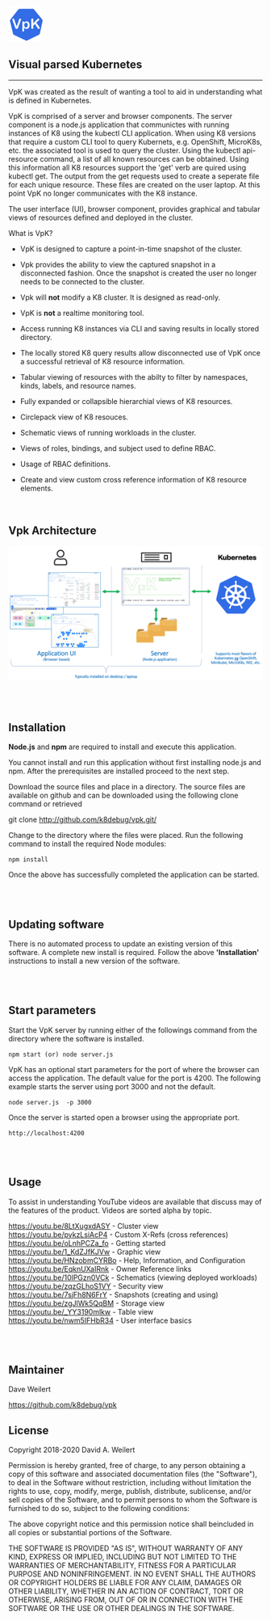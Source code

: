 <img style="float: center;" src="https://raw.githubusercontent.com/k8debug/vpk/main/public/images/vpk.png" width="70" height="70">

## Visual parsed Kubernetes 
---

VpK was created as the result of wanting a tool to aid in understanding what is defined in Kubernetes.   

VpK is comprised of a server and browser components.  The server component is a node.js application that communictes with running instances of K8 using the kubectl CLI application.  When using K8 versions that require a custom CLI tool to query Kubernets, e.g. OpenShift, MicroK8s, etc. the associated tool is used to query the cluster.  Using the kubectl api-resource command, a list of all known resources can be obtained.  Using this information all K8 resources support the 'get' verb are quired using kubectl get.  The output from the get requests used to create a seperate file for each unique resource.  These files are created on the user laptop.  At this point VpK no longer communicates with the K8 instance. 

The user interface (UI), browser component, provides graphical and tabular views of resources defined and deployed in the cluster.

What is VpK? 

- VpK is designed to capture a point-in-time snapshot of the cluster.

- Vpk provides the ability to view the captured snapshot in a disconnected fashion.  Once the snapshot is created the user no longer needs to be connected to the cluster.

- Vpk will __not__ modify a K8 cluster.  It is designed as read-only.

- VpK is __not__ a realtime monitoring tool. 

- Access running K8 instances via CLI and saving results in locally stored directory.

- The locally stored K8 query results allow disconnected use of VpK once a successful retrieval of K8 resource information.
 
- Tabular viewing of resources with the abilty to filter by namespaces, kinds, labels, and resource names.

- Fully expanded or collapsible hierarchial views of K8 resources.  

- Circlepack view of K8 resouces.  

- Schematic views of running workloads in the cluster.

- Views of roles, bindings, and subject used to define RBAC.

- Usage of RBAC definitions.

- Create and view custom cross reference information of K8 resource elements.	
<br><br>

## Vpk Architecture

![Architecture](https://raw.githubusercontent.com/k8debug/vpk/main/public/docs//docimages/architecture.png)

<br><br>

## Installation
	
__Node.js__ and __npm__ are required to install and execute this application.

You cannot install and run this application without first installing node.js and npm.  After the prerequisites are installed proceed to the next step. 

Download the source files and place in a directory.  The source files are available on github and can be downloaded using the following clone command or retrieved 

git clone http://github.com/k8debug/vpk.git/ 

Change to the directory where the files were placed. Run the following command to install the required Node modules:

	npm install

Once the above has successfully completed the application can be started.  


<br><br>

## Updating software

There is no automated process to update an existing version of this software.   A complete new install is required.  Follow the above __'Installation'__ instructions to install a new version of the software.

<br><br>

## Start parameters

Start the VpK server by running either of the followings command from the directory where the software is installed.

```
npm start (or) node server.js  
```


VpK has an optional start parameters for the port of where the browser can access the application.   The default value for the port is 4200.  The following example starts the server using port 3000 and not the default.

```
node server.js  -p 3000   
``` 

Once the server is started open a browser using the appropriate port.

```
http://localhost:4200 
``` 

<br><br>

## Usage

To assist in understanding YouTube videos are available that discuss may of the features of the product.
Videos are sorted alpha by topic.

https://youtu.be/8LtXugxdASY - Cluster view  
https://youtu.be/pykzLsiAcP4 - Custom X-Refs (cross references)  
https://youtu.be/oLnhPCZa_fo - Getting started  
https://youtu.be/1_KdZJfKJVw - Graphic view  
https://youtu.be/HNzobmCYRBo - Help, Information, and Configuration  
https://youtu.be/EqknUXaIRnk - Owner Reference links  
https://youtu.be/10lPGzn0VCk - Schematics (viewing deployed workloads)  
https://youtu.be/zqzGLhoS1VY - Security view  
https://youtu.be/7sjFh8N6FrY - Snapshots (creating and using)  
https://youtu.be/zgJlWk5QqBM - Storage view  
https://youtu.be/_YY3190mlkw - Table view  
https://youtu.be/nwm5IFHbR34 - User interface basics  

<br><br>

## Maintainer

Dave Weilert

https://github.com/k8debug/vpk 


## License

Copyright 2018-2020 David A. Weilert

Permission is hereby granted, free of charge, to any person obtaining a copy of this software and associated documentation files (the
"Software"), to deal in the Software without restriction, including without limitation the rights to use, copy, modify, merge, publish,
distribute, sublicense, and/or sell copies of the Software, and to permit persons to whom the Software is furnished to do so, subject to
the following conditions:

The above copyright notice and this permission notice shall beincluded in all copies or substantial portions of the Software.

THE SOFTWARE IS PROVIDED "AS IS", WITHOUT WARRANTY OF ANY KIND, EXPRESS OR IMPLIED, INCLUDING BUT NOT LIMITED TO THE WARRANTIES OF
MERCHANTABILITY, FITNESS FOR A PARTICULAR PURPOSE AND NONINFRINGEMENT. IN NO EVENT SHALL THE AUTHORS OR COPYRIGHT HOLDERS BE
LIABLE FOR ANY CLAIM, DAMAGES OR OTHER LIABILITY, WHETHER IN AN ACTION OF CONTRACT, TORT OR OTHERWISE, ARISING FROM, OUT OF OR IN CONNECTION
WITH THE SOFTWARE OR THE USE OR OTHER DEALINGS IN THE SOFTWARE.
